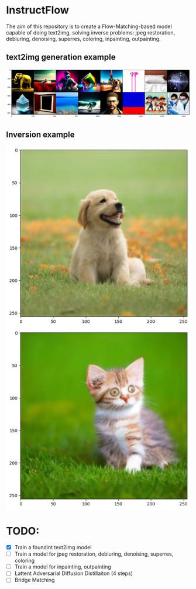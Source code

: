 # InstructFlow
The aim of this repository is to create a Flow-Matching-based model capable of doing text2img, solving inverse problems: jpeg restoration, debluring, denoising, superres, coloring, inpainting, outpainting.


## text2img generation example
![text2img](images/text2img.png)

## Inversion example
![text2img](images/puppy.jpg)
![text2img](images/puppy_to_kittten.jpg)


# TODO:
- [x] Train a foundint text2img model
- [ ] Train a model for jpeg restoration, debluring, denoising, superres, coloring
- [ ] Train a model for inpainting, outpainting
- [ ] Lattent Adversarial Diffusion Distillaiton (4 steps)
- [ ] Bridge Matching
